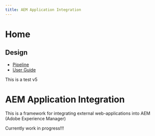 ```yaml
---
title: AEM Application Integration
---
```


Home
=====================

Design
---------------------

- [Pipeline](./design/pipeline.md)
- [User Guide](userguide.md)

This is a test v5

# AEM Application Integration

This is a framework for  integrating external web-applications into AEM (Adobe Experience Manager)

Currently work in progress!!!
